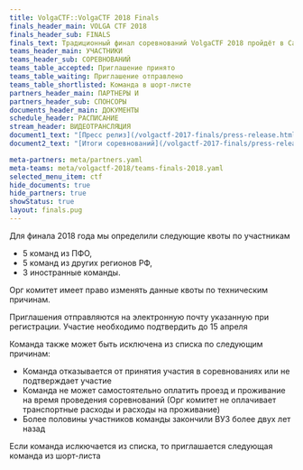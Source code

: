 ```yaml
---
title: VolgaCTF::VolgaCTF 2018 Finals
finals_header_main: VOLGA CTF 2018
finals_header_sub: FINALS
finals_text: Традиционный финал соревнований VolgaCTF 2018 пройдёт в Самаре с 17 по 21 сентября 2017 года на базе отеля Holiday Inn
teams_header_main: УЧАСТНИКИ
teams_header_sub: СОРЕВНОВАНИЙ
teams_table_accepted: Приглашение принято
teams_table_waiting: Приглашение отправлено
teams_table_shortlisted: Команда в шорт-листе
partners_header_main: ПАРТНЕРЫ И
partners_header_sub: СПОНСОРЫ
documents_header_main: ДОКУМЕНТЫ
schedule_header: РАСПИСАНИЕ
stream_header: ВИДЕОТРАНСЛЯЦИЯ
document1_text: "[Пресс релиз](/volgactf-2017-finals/press-release.html){target=_blank}"
document2_text: "[Итоги соревнований](/volgactf-2017-finals/press-release-finals.html){target=_blank}"

meta-partners: meta/partners.yaml
meta-teams: meta/volgactf-2018/teams-finals-2018.yaml
selected_menu_item: ctf
hide_documents: true
hide_partners: true
showStatus: true
layout: finals.pug
---
```

Для финала 2018 года мы определили следующие квоты по участникам
- 5 команд из ПФО,
- 5 команд из других регионов РФ,
- 3 иностранные команды.

Орг комитет имеет право изменять данные квоты по техническим причинам.

Приглашения отправляются на электронную почту указанную при регистрации.
Участие необходимо подтвердить до 15 апреля

Команда также может быть исключена из списка по следующим причинам:
- Команда отказывается от принятия участия в соревнованиях или не подтверждает участие
- Команда не может самостоятельно оплатить проезд и проживание на время проведения соревнований (Орг комитет не оплачивает транспортные расходы и расходы на проживание)
- Более половины участников команды закончили ВУЗ более двух лет назад

Если команда ислкючается из списка, то приглашается следующая команда из шорт-листа
